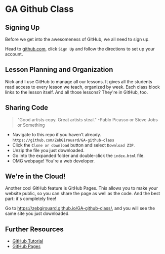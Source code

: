 # GA Github Class

## Signing Up

Before we get into the awesomeness of GitHub, we all need to sign up.

Head to [github.com](https://github.com), click `Sign Up` and follow the directions to set up your account.

## Lesson Planning and Organization

Nick and I use GitHub to manage all our lessons.  It gives all the students read access to every lesson we teach, organized by week.  Each class block links to the lesson itself.  And all those lessons?  They're in GitHub, too.

<!-- show the wdi-2 schedule and maybe a little MD -->

## Sharing Code

>"Good artists copy.  Great artists steal." -Pablo Picasso or Steve Jobs or Something

- Navigate to this repo if you haven't already.  `https://github.com/ZebGirouard/GA-github-class`
- Click the `Clone or download` button and select `Download ZIP`.
- Unzip the file you just downloaded.
- Go into the expanded folder and double-click the `index.html` file.
- OMG webpage!  You're a web developer.

<!--If time go into dev tools and tweak the page -->

## We're in the Cloud!

Another cool GitHub feature is GitHub Pages.  This allows you to make your website public, so you can share the page as well as the code.  And the best part: it's completely free!

Go to https://zebgirouard.github.io/GA-github-class/, and you will see the same site you just downloaded.

## Further Resources

- [GitHub Tutorial](https://try.github.io/levels/1/challenges/1)
- [GitHub Pages](https://pages.github.com/)
